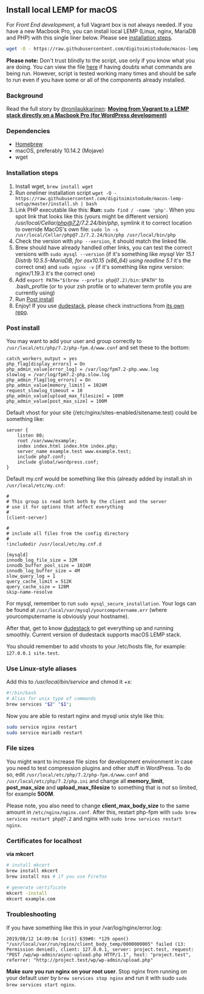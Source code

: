 ## Install local LEMP for macOS

For *Front End development*, a full Vagrant box is not always needed. If you have a new Macbook Pro, you can install local LEMP (Linux, nginx, MariaDB and PHP) with this single liner below. Please see [installation steps](#installation-steps).

```` bash
wget -O - https://raw.githubusercontent.com/digitoimistodude/macos-lemp-setup/master/install.sh | bash
````

**Please note:** Don't trust blindly to the script, use only if you know what you are doing. You can view the file [here](https://github.com/digitoimistodude/osx-lemp-setup/blob/master/install.sh) if having doubts what commands are being run. However, script is tested working many times and should be safe to run even if you have some or all of the components already installed.

### Background

Read the full story by [@ronilaukkarinen](https://github.com/ronilaukkarinen): **[Moving from Vagrant to a LEMP stack directly on a Macbook Pro (for WordPress development)](https://medium.com/@rolle/moving-from-vagrant-to-a-lemp-stack-directly-on-a-macbook-pro-e935b1bc5a38)**

### Dependencies

- [Homebrew](https://brew.sh/)
- macOS, preferably 10.14.2 (Mojave)
- wget

### Installation steps

1. Install wget, `brew install wget`
2. Run oneliner installation script `wget -O - https://raw.githubusercontent.com/digitoimistodude/macos-lemp-setup/master/install.sh | bash`
3. Link PHP executable like this: **Run:** `sudo find / -name 'php'`. When you spot link that looks like this (yours might be different version) */usr/local/Cellar/php@7.2/7.2.24/bin/php*, symlink it to correct location to override MacOS's own file: `sudo ln -s /usr/local/Cellar/php@7.2/7.2.24/bin/php /usr/local/bin/php`
4. Check the version with `php --version`, it should match the linked file.
5. Brew should have already handled other links, you can test the correct versions with `sudo mysql --version` (if it's something like _mysql  Ver 15.1 Distrib 10.5.5-MariaDB, for osx10.15 (x86_64) using readline 5.1_ it's the correct one) and `sudo nginx -v` (if it's something like nginx version: nginx/1.19.3 it's the correct one)
6. Add `export PATH="$(brew --prefix php@7.2)/bin:$PATH"` to .bash_profile (or to your zsh profile or to whatever term profile you are currently using)
7. Run [Post install](#post-install)
8. Enjoy! If you use [dudestack](https://github.com/digitoimistodude/dudestack), please check instructions from [its own repo](https://github.com/digitoimistodude/dudestack).

### Post install

You may want to add your user and group correctly to `/usr/local/etc/php/7.2/php-fpm.d/www.conf` and set these to the bottom:

```` nginx
catch_workers_output = yes
php_flag[display_errors] = On
php_admin_value[error_log] = /var/log/fpm7.2-php.www.log 
slowlog = /var/log/fpm7.2-php.slow.log 
php_admin_flag[log_errors] = On
php_admin_value[memory_limit] = 1024M
request_slowlog_timeout = 10
php_admin_value[upload_max_filesize] = 100M
php_admin_value[post_max_size] = 100M
````

Default vhost for your site (/etc/nginx/sites-enabled/sitename.test) could be something like:

```` nginx
server {
    listen 80;
    root /var/www/example;
    index index.html index.htm index.php;
    server_name example.test www.example.test;
    include php7.conf;
    include global/wordpress.conf;
}
````

Default my.cnf would be something like this (already added by install.sh in `/usr/local/etc/my.cnf`:

````
#
# This group is read both both by the client and the server
# use it for options that affect everything
#
[client-server]

#
# include all files from the config directory
#
!includedir /usr/local/etc/my.cnf.d

[mysqld]
innodb_log_file_size = 32M
innodb_buffer_pool_size = 1024M
innodb_log_buffer_size = 4M
slow_query_log = 1
query_cache_limit = 512K
query_cache_size = 128M
skip-name-resolve
````

For mysql, remember to run `sudo mysql_secure_installation`. Your logs can be found at `/usr/local/var/mysql/yourcomputername.err` (where yourcomputername is obviously your hostname).

After that, get to know [dudestack](https://github.com/digitoimistodude/dudestack) to get everything up and running smoothly. Current version of dudestack supports macOS LEMP stack.

You should remember to add vhosts to your /etc/hosts file, for example: `127.0.0.1 site.test`.

### Use Linux-style aliases

Add this to */usr/local/bin/service* and chmod it +x:

```` bash
#!/bin/bash
# Alias for unix type of commands
brew services "$2" "$1";
````

Now you are able to restart nginx and mysql unix style like this:

```` bash
sudo service nginx restart
sudo service mariadb restart
````

### File sizes

You might want to increase file sizes for development environment in case you need to test compression plugins and other stuff in WordPress. To do so, edit `/usr/local/etc/php/7.2/php-fpm.d/www.conf` and `/usr/local/etc/php/7.2/php.ini` and change all **memory_limit**, **post_max_size** and **upload_max_filesize** to something that is not so limited, for example **500M**.

Please note, you also need to change **client_max_body_size** to the same amount in `/etc/nginx/nginx.conf`. After this, restart php-fpm with `sudo brew services restart php@7.2` and nginx with `sudo brew services restart nginx`.

### Certificates for localhost

**via mkcert**

```` bash
# install mkcert
brew install mkcert
brew install nss # if you use Firefox

# generate certificate
mkcert -install
mkcert example.com
````

### Troubleshooting

If you have something like this in your /var/log/nginx/error.log:

```
2019/08/12 14:09:04 [crit] 639#0: *129 open() "/usr/local/var/run/nginx/client_body_temp/0000000005" failed (13: Permission denied), client: 127.0.0.1, server: project.test, request: "POST /wp/wp-admin/async-upload.php HTTP/1.1", host: "project.test", referrer: "http://project.test/wp/wp-admin/upload.php"
```

**Make sure you run nginx on your root user**. Stop nginx from running on your default user by `brew services stop nginx` and run it with sudo `sudo brew services start nginx`.
